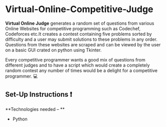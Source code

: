 # Virtual-Online-Competitive-Judge 


**Virtual Online Judge** generates a random set of questions from various Online Websites for competitive programming  such as Codechef, Codeforces etc.It creates a contest containing five problems sorted by difficulty and a user may submit solutions to these problems in any order. Questions from these websites are scraped and can be viewed by the user on a basic GUI crated on python using Tkinter.


Every competitive programmer wants a good mix of questions from different judges and to have a script which would create a completely random contest any number of times would be a delight for a competitive programmer. :computer:


## Set-Up Instructions :exclamation:

**Technologies needed – **
+ Python


